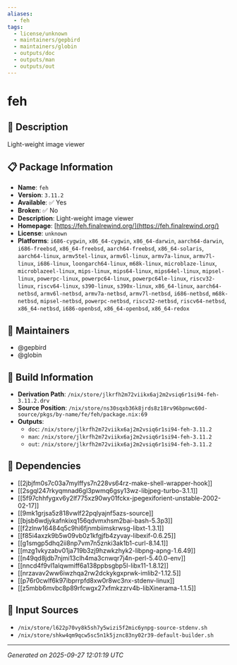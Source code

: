 ```yaml
---
aliases:
  - feh
tags:
  - license/unknown
  - maintainers/gepbird
  - maintainers/globin
  - outputs/doc
  - outputs/man
  - outputs/out
---
```


# feh

## 📝 Description

Light-weight image viewer

## 📋 Package Information

- **Name**: `feh`
- **Version**: `3.11.2`
- **Available**: ✅ Yes
- **Broken**: ✅ No
- **Description**: Light-weight image viewer
- **Homepage**: [https://feh.finalrewind.org/](https://feh.finalrewind.org/)
- **License**: `unknown`
- **Platforms**: `i686-cygwin`, `x86_64-cygwin`, `x86_64-darwin`, `aarch64-darwin`, `i686-freebsd`, `x86_64-freebsd`, `aarch64-freebsd`, `x86_64-solaris`, `aarch64-linux`, `armv5tel-linux`, `armv6l-linux`, `armv7a-linux`, `armv7l-linux`, `i686-linux`, `loongarch64-linux`, `m68k-linux`, `microblaze-linux`, `microblazeel-linux`, `mips-linux`, `mips64-linux`, `mips64el-linux`, `mipsel-linux`, `powerpc-linux`, `powerpc64-linux`, `powerpc64le-linux`, `riscv32-linux`, `riscv64-linux`, `s390-linux`, `s390x-linux`, `x86_64-linux`, `aarch64-netbsd`, `armv6l-netbsd`, `armv7a-netbsd`, `armv7l-netbsd`, `i686-netbsd`, `m68k-netbsd`, `mipsel-netbsd`, `powerpc-netbsd`, `riscv32-netbsd`, `riscv64-netbsd`, `x86_64-netbsd`, `i686-openbsd`, `x86_64-openbsd`, `x86_64-redox`
## 👥 Maintainers

- @gepbird
- @globin


## 🔧 Build Information

- **Derivation Path**: `/nix/store/jlkrfh2m72viikx6aj2m2vsiq6r1si94-feh-3.11.2.drv`
- **Source Position**: `/nix/store/ns30sqxb36k8jrds8z18rv96bpnwc60d-source/pkgs/by-name/fe/feh/package.nix:69`
- **Outputs**:
  - `doc`:  `/nix/store/jlkrfh2m72viikx6aj2m2vsiq6r1si94-feh-3.11.2`
  - `man`:  `/nix/store/jlkrfh2m72viikx6aj2m2vsiq6r1si94-feh-3.11.2`
  - `out`:  `/nix/store/jlkrfh2m72viikx6aj2m2vsiq6r1si94-feh-3.11.2`

## 🔗 Dependencies

- [[2jbjfm0s7c03a7mylffys7n228vs64rz-make-shell-wrapper-hook]]
- [[2sgql247rkyqmnad6gl3pwmq6gsy13wz-libjpeg-turbo-3.1.1]]
- [[5f97chhfygxv6y2lf775xz90wy01fckx-jpegexiforient-unstable-2002-02-17]]
- [[9mk1grjsa5z818vwlf22pqlyajnf5azs-source]]
- [[bjsb6wdjykafnkixq156qdvmxhsm2bai-bash-5.3p3]]
- [[f2zlnw16484q5c9hi6fjnmbiimskrwsg-libxt-1.3.1]]
- [[f85i4axzk9b5w09vb0z1kfgjfb4zyvay-libexif-0.6.25]]
- [[g1smgp5dhq2ii8np7vm7n5znki3ak1b1-curl-8.14.1]]
- [[mzg1vkyzabv01ja719b3zj9hzwkzhyk2-libpng-apng-1.6.49]]
- [[n49qd8jdb7njmi13clh4ma3cnwqr7j4n-perl-5.40.0-env]]
- [[nncd4f9vl1alqwmiff6a138ppbsgbp5l-libx11-1.8.12]]
- [[nrzavav2ww6iwzhqa2rw2dckykgxprwk-imlib2-1.12.5]]
- [[p76r0cwlf6k97ibprrpfd8xw0r8wc3nx-stdenv-linux]]
- [[z5mbb6mvbc8p89rfcwgx27xfmkzzrv4b-libXinerama-1.1.5]]

## 📁 Input Sources

- `/nix/store/l622p70vy8k5sh7y5wizi5f2mic6ynpg-source-stdenv.sh`
- `/nix/store/shkw4qm9qcw5sc5n1k5jznc83ny02r39-default-builder.sh`

---
*Generated on 2025-09-27 12:01:19 UTC*
